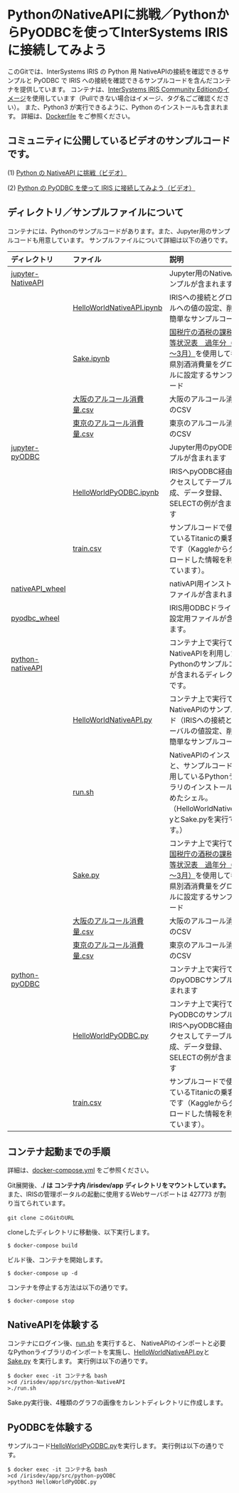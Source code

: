 # PythonのNativeAPIに挑戦／PythonからPyODBCを使ってInterSystems IRISに接続してみよう
このGitでは、InterSystems IRIS の Python 用 NativeAPIの接続を確認できるサンプルと
PyODBC で IRIS への接続を確認できるサンプルコードを含んだコンテナを提供しています。
コンテナは、[InterSystems IRIS Community Editionのイメージ](https://hub.docker.com/_/intersystems-iris-data-platform)を使用しています（Pullできない場合はイメージ、タグ名ごご確認ください）。
また、Python3 が実行できるように、Python のインストールも含まれます。
詳細は、[Dockerfile](./Dockerfile) をご参照ください。


## コミュニティに公開しているビデオのサンプルコードです。

(1) [Python の NativeAPI に挑戦（ビデオ）](https://jp.community.intersystems.com/post/%E3%80%90%E3%81%AF%E3%81%98%E3%82%81%E3%81%A6%E3%81%AE-intersystems-iris%E3%80%91%E3%82%BB%E3%83%AB%E3%83%95%E3%83%A9%E3%83%BC%E3%83%8B%E3%83%B3%E3%82%B0%E3%83%93%E3%83%87%E3%82%AA%EF%BC%9A%E3%82%A2%E3%82%AF%E3%82%BB%E3%82%B9%E7%B7%A8%EF%BC%9Apython-%E3%81%AE-nativeapi-%E3%81%AB%E6%8C%91%E6%88%A6)

(2) [Python の PyODBC を使って IRIS に接続してみよう（ビデオ）](https://jp.community.intersystems.com/post/%E3%80%90%E3%81%AF%E3%81%98%E3%82%81%E3%81%A6%E3%81%AE-intersystems-iris%E3%80%91%E3%82%BB%E3%83%AB%E3%83%95%E3%83%A9%E3%83%BC%E3%83%8B%E3%83%B3%E3%82%B0%E3%83%93%E3%83%87%E3%82%AA%EF%BC%9A%E3%82%A2%E3%82%AF%E3%82%BB%E3%82%B9%E7%B7%A8%EF%BC%9Apython-%E3%81%8B%E3%82%89-pyodbc-%E3%82%92%E4%BD%BF%E3%81%A3%E3%81%A6-iris-%E3%81%AB%E6%8E%A5%E7%B6%9A%E3%81%97%E3%81%A6%E3%81%BF%E3%82%88%E3%81%86)



## ディレクトリ／サンプルファイルについて
コンテナには、Pythonのサンプルコードがあります。また、Jupyter用のサンプルコードも用意しています。
サンプルファイルについて詳細は以下の通りです。

|ディレクトリ|ファイル|説明|
|:--|:--|:--|
|[jupyter-NativeAPI](/src/jupyter-NativeAPI)||Jupyter用のNativeAPIサンプルが含まれます|
||[HelloWorldNativeAPI.ipynb](/src/jupyter-NativeAPI/HelloWorldNativeAPI.ipynb)|IRISへの接続とグローバルへの値の設定、削除の簡単なサンプルコード|
||[Sake.ipynb](/src/jupyter-NativeAPI/Sake.ipynb)|[国税庁の酒税の課税関係等状況表　過年分（4月～3月）](https://www.nta.go.jp/taxes/sake/tokei/kanen.htm)を使用して都道府県別酒消費量をグローバルに設定するサンプルコード|
||[大阪のアルコール消費量.csv](/src/jupyter-NativeAPI/大阪のアルコール消費量.csv)|大阪のアルコール消費量のCSV|
||[東京のアルコール消費量.csv](/src/jupyter-NativeAPI/東京のアルコール消費量.csv)|東京のアルコール消費量のCSV|
|[jupyter-pyODBC](/src/jupyter-pyODBC)||Jupyter用のpyODBCサンプルが含まれます|
||[HelloWorldPyODBC.ipynb](/src/jupyter-pyODBC/HelloWorldPyODBC.ipynb)|IRISへpyODBC経由でアクセスしてテーブル作成、データ登録、SELECTの例が含まれます|
||[train.csv](/src/jupyter-pyODBC/train.csv)|サンプルコードで使用しているTitanicの乗客情報です（Kaggleからダウンロードした情報を利用しています）。|
|[nativeAPI_wheel](/src/nativeAPI_wheel)||nativAPI用インストールファイルが含まれます。|
|[pyodbc_wheel](/src/pyodbc_wheel)||IRIS用ODBCドライバの設定用ファイルが含まれます。|
|[python-nativeAPI](/src/python-nativeAPI)||コンテナ上で実行できる NativeAPIを利用したPythonのサンプルコードが含まれるディレクトリです。|
||[HelloWorldNativeAPI.py](/src/python-nativeAPI/HelloWorldNativeAPI.py)|コンテナ上で実行できるNativeAPIのサンプルコード（IRISへの接続とグローバルの値設定、削除の簡単なサンプルコード）|
||[run.sh](/src/python-nativeAPI/run.sh)|NativeAPIのインストールと、サンプルコードで使用しているPythonライブラリのインストールも含めたシェル。（HelloWorldNativeAPI.pyとSake.pyを実行できます。）
||[Sake.py](/src/python-nativeAPI/Sake.py)|コンテナ上で実行できる[国税庁の酒税の課税関係等状況表　過年分（4月～3月）](https://www.nta.go.jp/taxes/sake/tokei/kanen.htm)を使用して都道府県別酒消費量をグローバルに設定するサンプルコード|
||[大阪のアルコール消費量.csv](/src/python-nativeAPI/大阪のアルコール消費量.csv)|大阪のアルコール消費量のCSV|
||[東京のアルコール消費量.csv](/src/python-nativeAPI/東京のアルコール消費量.csv)|東京のアルコール消費量のCSV|
|[python-pyODBC](/src/python-pyODBC)||コンテナ上で実行できるのpyODBCサンプルが含まれます|
||[HelloWorldPyODBC.py](/src/python-pyODBC/HelloWorldPyODBC.py)|コンテナ上で実行できるPyODBCのサンプルで、IRISへpyODBC経由でアクセスしてテーブル作成、データ登録、SELECTの例が含まれます|
||[train.csv](/src/python-pyODBC/train.csv)|サンプルコードで使用しているTitanicの乗客情報です（Kaggleからダウンロードした情報を利用しています）。|


## コンテナ起動までの手順
詳細は、[docker-compose.yml](./docker-compose.yml) をご参照ください。

Git展開後、**./ は コンテナ内 /irisdev/app ディレクトリをマウントしています。**
また、IRISの管理ポータルの起動に使用するWebサーバポートは 427773 が割り当てられています。

```
git clone このGitのURL
```
cloneしたディレクトリに移動後、以下実行します。

```
$ docker-compose build
```
ビルド後、コンテナを開始します。
```
$ docker-compose up -d
```
コンテナを停止する方法は以下の通りです。
```
$ docker-compose stop
```

## NativeAPIを体験する
コンテナにログイン後、[run.sh](/src/python-nativeAPI/run.sh) を実行すると、 NativeAPIのインポートと必要なPythonライブラリのインポートを実施し、[HelloWorldNativeAPI.py](/src/python-nativeAPI/HelloWorldNativeAPI.py)と[Sake.py](/src/python-nativeAPI/Sake.py) を実行します。
実行例は以下の通りです。
```
$ docker exec -it コンテナ名 bash
>cd /irisdev/app/src/python-NativeAPI
>./run.sh
```
Sake.py実行後、4種類のグラフの画像をカレントディレクトリに作成します。


## PyODBCを体験する

サンプルコード[HelloWorldPyODBC.py](/src/python-pyODBC/HelloWorldPyODBC.py)を実行します。
実行例は以下の通りです。
```
$ docker exec -it コンテナ名 bash
>cd /irisdev/app/src/python-pyODBC
>python3 HelloWorldPyODBC.py
```


